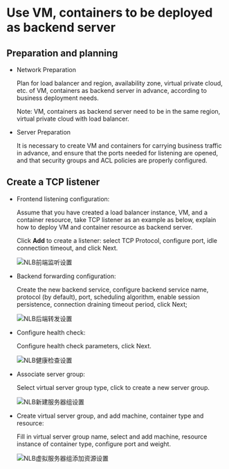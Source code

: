 # Use VM, containers to be deployed as backend server

## Preparation and planning

- Network Preparation

  Plan for load balancer and region, availability zone, virtual private cloud, etc. of VM, containers as backend server in advance, according to business deployment needs.
	
  Note: VM, containers as backend server need to be in the same region, virtual private cloud with load balancer.

- Server Preparation

  It is necessary to create VM and containers for carrying business traffic in advance, and ensure that the ports needed for listening are opened, and that security groups and ACL policies are properly configured.

## Create a TCP listener

- Frontend listening configuration:
	
  Assume that you have created a load balancer instance, VM, and a container resource, take TCP listener as an example as below, explain how to deploy VM and container resource as backend server.

  Click **Add** to create a listener: select TCP Protocol, configure port, idle connection timeout, and click Next.

  ![NLB前端监听设置](../../../../image/Networking/NLB/NLB-022.png)

- Backend forwarding configuration:
	
  Create the new backend service, configure backend service name, protocol (by default), port, scheduling algorithm, enable session persistence, connection draining timeout period, click Next;

  ![NLB后端转发设置](../../../../image/Networking/NLB/NLB-023.png)

- Configure health check:

  Configure health check parameters, click Next.

  ![NLB健康检查设置](../../../../image/Networking/NLB/NLB-029.png)

- Associate server group:

  Select virtual server group type, click to create a new server group.

  ![NLB新建服务器组设置](../../../../image/Networking/NLB/NLB-030.png)

- Create virtual server group, and add machine, container type and resource:
	
  Fill in virtual server group name, select and add machine, resource instance of container type, configure port and weight.

  ![NLB虚拟服务器组添加资源设置](../../../../image/Networking/NLB/NLB-079.png)




